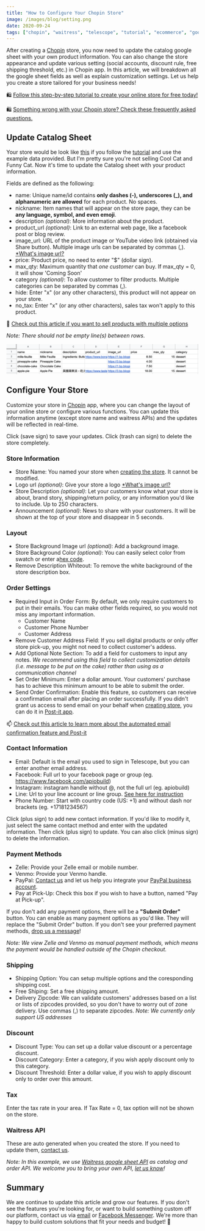 ```yaml
---
title: "How to Configure Your Chopin Store"
image: /images/blog/setting.png
date: 2020-09-24
tags: ["chopin", "waitress", "telescope", "tutorial", "ecommerce", "google-sheet", "google", "website", "documentation"]
---
```


After creating a [Chopin](https://telescope.apiobuild.com/app/chopin) store, you now need to update the catalog google sheet with your own product information. You can also change the store appearance and update various setting (social accounts, discount rule, free shipping threshold, etc.) in Chopin app. In this article, we will breakdown all the google sheet fields as well as explain customization settings. Let us help you create a store tailored for your business needs!

🛍️ [Follow this step-by-step tutorial to create your online store for free today!](https://apiobuild.com/blog/create-an-online-store-for-free/)

🛍️ [Something wrong with your Chopin store? Check these frequently asked questions.](https://apiobuild.com/blog/troubleshoot-chopin-store/)

## Update Catalog Sheet

Your store would be look like [this](https://trampoline.apiobuild.com/router/chopin/store/page/google-oauth2%7C106308532747537725517/3b99cc9c-6c28-45dd-9786-8521fe0a2e47) if you follow the [tutorial](https://apiobuild.com/blog/how-to-create-web-store-with-apio) and use the example data provided. But I'm pretty sure you're not selling Cool Cat and Funny Cat. Now it's time to update the Catalog sheet with your product information.

Fields are defined as the following:

- name: Unique name/id contains **only dashes (-), underscores (_), and alphanumeric are allowed** for each product. No spaces.
- nickname: Item names that will appear on the store page, they can be **any language, symbol, and even emoji**.
- description *(optional)*: More information about the product.
- product_url *(optional)*: Link to an external web page, like a facebook post or blog review.
- image_url: URL of the product image or YouTube video link (obtained via Share button). Multiple image urls can be separated by commas (,). [*What\'s image url?](https://apiobuild.com/blog/troubleshoot-chopin-store/#how-can-i-obtain-image-url)
- price: Product price, no need to enter "$" (dollar sign).
- max_qty: Maximum quantity that *one customer* can buy. If max_qty = 0, it will show 'Coming Soon'
- category *(optional)*: To allow customer to filter products. Multiple categories can be separated by commas (,).
- hide: Enter "x" (or any other characters), this product will not appear on your store.
- no_tax: Enter "x" (or any other characters), sales tax won't apply to this product.

👗 [Check out this article if you want to sell products with multiple options](https://apiobuild.com/blog/how-to-add-options-to-products/)

*Note: There should not be empty line(s) between rows.*

<img src="/images/blog/catalog-sample.png" class="post-img">


## Configure Your Store

Customize your store in [Chopin](https://telescope.apiobuild.com/app/chopin) app, where you can change the layout of your online store or configure various functions. You can update this information anytime (except store name and waitress APIs) and the updates will be reflected in real-time.

Click <i class="fas fa-save"></i> (save sign) to save your updates. Click <i class="fas fa-trash-alt"></i> (trash can sign) to delete the store completely.

### Store Information

- Store Name: You named your store when [creating the store](https://apiobuild.com/blog/how-to-create-web-store-with-apio/#step-1-create-a-store). It cannot be modified.
- Logo url *(optional)*: Give your store a logo [*What\'s image url?](https://apiobuild.com/blog/troubleshoot-chopin-store/#how-can-i-obtain-image-url)
- Store Description *(optional)*: Let your customers know what your store is about, brand story, shipping/return policy, or any information you'd like to include. Up to 250 characters.
- Announcement *(optional)*: News to share with your customers. It will be shown at the top of your store and disappear in 5 seconds.

### Layout

- Store Background Image url  *(optional)*: Add a background image.
- Store Background Color  *(optional)*: You can easily select color from swatch or enter a[hex code](https://htmlcolorcodes.com/).
- Remove Description Whiteout: To remove the white background of the store description box.

### Order Settings

- Required Input in Order Form: By default, we only require customers to put in their emails. You can make other fields required, so you would not miss any important information.
  - Customer Name
  - Customer Phone Number
  - Customer Address
- Remove Customer Address Field: If you sell digital products or only offer store pick-up, you might not need to collect customer's addess.
- Add Optional Note Section: To add a field for customers to input any notes. 
*We recommend using this field to collect customization details (i.e. message to be put on the cake) rather than using as a communication channel*
- Set Order Minimum: Enter a dollar amount. Your customers' purchase has to achieve this minimum amount to be able to submit the order.
- Send Order Confirmation: Enable this feature, so customers can receive a confirmation email after placing an order successfully. If you didn't grant us access to send email on your behalf when [creating store](#step-4-add-email-confirmation), you can do it in [Post-it app](https://telescope.apiobuild.com/app/post-it/).

📫 [Check out this article to learn more about the automated email confirmation feature and Post-it](https://apiobuild.com/blog/introducing-post-it-email-automation-service/#tutorial)

### Contact Information

- Email: Default is the email you used to sign in Telescope, but you can enter another email address.
- Facebook: Full url to your facebook page or group (eg. https://www.facebook.com/apiobuild)
- Instagram: instagram handle without @, not the full url (eg. apiobuild)
- Line: Url to your line account or line group. [See here for instruction](https://www.pkstep.com/archives/5261)
- Phone Number: Start with country code (US: +1) and without dash nor brackets (eg. +17181234567)

Click <i class="fas fa-plus"></i> (plus sign) to add new contact information. If you'd like to modify it, just select the same contact method and enter with the updated information. Then click <i class="fas fa-plus"></i> (plus sign) to update. You can also click <i class="fas fa-minus"></i> (minus sign) to delete the information.

### Payment Methods

- Zelle: Provide your Zelle email or mobile number.
- Venmo: Provide your Venmo handle.
- PayPal: [Contact us](https://apiobuild.com/forms/business/) and let us help you integrate your [PayPal business account](https://www.paypal.com/us/business).
- Pay at Pick-Up: Check this box if you wish to have a button, named "Pay at Pick-up".

If you don't add any payment options, there will be a **"Submit Order"** button. You can enable as many payment options as you'd like. They will replace the "Submit Order" button. If you don't see your preferred payment methods, [drop us a message](https://apiobuild.com/forms/business/)! 

*Note: We view Zelle and Venmo as manual payment methods, which means the payment would be handled outside of the Chopin checkout.*

### Shipping

- Shipping Option: You can setup multiple options and the coresponding shipping cost. 
- Free Shiping: Set a free shipping amount.
- Delivery Zipcode: We can validate customers' addresses based on a list or lists of zipcodes provided, so you don't have to worry out of zone delivery. Use commas (,) to separate zipcodes. *Note: We currently only support US addresses*

### Discount

- Discount Type: You can set up a dollar value discount or a percentage discount.
- Discount Category: Enter a category, if you wish apply discount only to this category.
- Discount Threshold: Enter a dollar value, if you wish to apply discount only to order over this amount.

### Tax

Enter the tax rate in your area. If Tax Rate = 0, tax option will not be shown on the store.

### Waitress API

These are auto generated when you created the store. If you need to update them, <a href="mailto:apiobuild@gmail.com">contact us</a>.

*Note: In this example, we use [Waitress google sheet API](https://telescope.apiobuild.com/app/waitress) as catalog and order API. We welcome you to bring your own API, <a href="mailto:apiobuild@gmail.com">let us know</a>!*

## Summary

We are continue to update this article and grow our features. If you don't see the features you're looking for, or want to build something custom off our platform, contact us via <a href="mailto:apiobuild@gmail.com">email</a> or [Facebook Messenger](https://m.me/apiobuild). We're more than happy to build custom solutions that fit your needs and budget! 🚀



<style>
.post-img {
    display: block;
    margin-left: auto;
    margin-right: auto;
    max-width: 100%;
}
</style>
